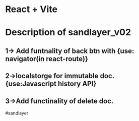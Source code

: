 # React + Vite

# Description of sandlayer_v02
## 1-> Add funtnality of back btn with {use: navigator(in react-route)}
## 2->localstorge for immutable doc. {use:Javascript history API}
## 3->Add functinality of delete doc. 

# s a n d l a y e r 
 
 
